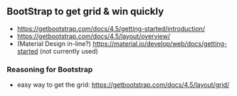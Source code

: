 ## BootStrap to get grid & win quickly
 - https://getbootstrap.com/docs/4.5/getting-started/introduction/
 - https://getbootstrap.com/docs/4.5/layout/overview/
 - (Material Design in-line?) https://material.io/develop/web/docs/getting-started (not currently used)

### Reasoning for Bootstrap
 - easy way to get the grid: https://getbootstrap.com/docs/4.5/layout/grid/
